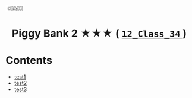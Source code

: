 <p align="left">
  <a href="../README.md">
    <img src="../../Z99-OTHERS/00-common/00-back.png" style="width:10%">
  </a>
</p>

<div align="center">
  <h1>
    Piggy Bank 2 ★★★ (
      <a href="https://drive.google.com/file/d/1F6onEA6o4ffyH7_50jcqVq4D8vcVRn5n/view?usp=drive_link">
        <code>12_Class_34</code>
      </a>
    )
  </h1>
</div>

# Contents

-   [test1]()
-   [test2]()
-   [test3]()
